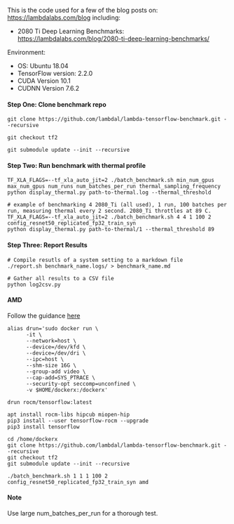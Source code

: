 
This is the code used for a few of the blog posts on: https://lambdalabs.com/blog including:

- 2080 Ti Deep Learning Benchmarks: https://lambdalabs.com/blog/2080-ti-deep-learning-benchmarks/

Environment:
- OS: Ubuntu 18.04
- TensorFlow version: 2.2.0
- CUDA Version 10.1
- CUDNN Version 7.6.2

#### Step One: Clone benchmark repo


```
git clone https://github.com/lambdal/lambda-tensorflow-benchmark.git --recursive

git checkout tf2

git submodule update --init --recursive
```

#### Step Two: Run benchmark with thermal profile

```
TF_XLA_FLAGS=--tf_xla_auto_jit=2 ./batch_benchmark.sh min_num_gpus max_num_gpus num_runs num_batches_per_run thermal_sampling_frequency
python display_thermal.py path-to-thermal.log --thermal_threshold

# example of benchmarking 4 2080_Ti (all used), 1 run, 100 batches per run, measuring thermal every 2 second. 2080_Ti throttles at 89 C.
TF_XLA_FLAGS=--tf_xla_auto_jit=2 ./batch_benchmark.sh 4 4 1 100 2 config_resnet50_replicated_fp32_train_syn
python display_thermal.py path-to-thermal/1 --thermal_threshold 89

```

#### Step Three: Report Results

```
# Compile resutls of a system setting to a markdown file
./report.sh benchmark_name.logs/ > benchmark_name.md

# Gather all results to a CSV file
python log2csv.py
```

#### AMD

Follow the guidance [here](https://github.com/ROCmSoftwarePlatform/tensorflow-upstream)

```
alias drun='sudo docker run \
      -it \
      --network=host \
      --device=/dev/kfd \
      --device=/dev/dri \
      --ipc=host \
      --shm-size 16G \
      --group-add video \
      --cap-add=SYS_PTRACE \
      --security-opt seccomp=unconfined \
      -v $HOME/dockerx:/dockerx'

drun rocm/tensorflow:latest

apt install rocm-libs hipcub miopen-hip
pip3 install --user tensorflow-rocm --upgrade
pip3 install tensorflow

cd /home/dockerx
git clone https://github.com/lambdal/lambda-tensorflow-benchmark.git --recursive
git checkout tf2
git submodule update --init --recursive

./batch_benchmark.sh 1 1 1 100 2 config_resnet50_replicated_fp32_train_syn amd
```


#### Note

Use large num_batches_per_run for a thorough test.


<!-- #### Step Two: Run benchmark

* Input proper gpu_indices (a comma seperated list, default 0) and num_iterations (default 10)
```
cd lambda-tensorflow-benchmark
./benchmark.sh gpu_indices num_iterations
```

#### Step Three: Report results

* Check the repo directory for folder \<cpu>-\<gpu>.logs (generated by benchmark.sh)
* Use the same num_iterations and gpu_indices for both benchmarking and reporting.
```
./report.sh <cpu>-<gpu>.logs num_iterations gpu_indices
```

#### Batch process:

```
TF_XLA_FLAGS=--tf_xla_auto_jit=2 ./batch_benchmark.sh min_num_gpus max_num_gpus num_iterations

./batch_report.sh <cpu>-<gpu>.logs min_num_gpus max_num_gpus num_iterations

./gether.sh
```

 -->
